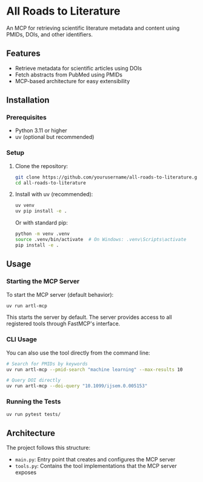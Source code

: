 # All Roads to Literature

An MCP for retrieving scientific literature metadata and content using PMIDs, DOIs, and other identifiers.

## Features

- Retrieve metadata for scientific articles using DOIs
- Fetch abstracts from PubMed using PMIDs
- MCP-based architecture for easy extensibility

## Installation

### Prerequisites

- Python 3.11 or higher
- uv (optional but recommended)

### Setup

1. Clone the repository:
   ```bash
   git clone https://github.com/yourusername/all-roads-to-literature.git
   cd all-roads-to-literature
   ```

2. Install with uv (recommended):
   ```bash
   uv venv
   uv pip install -e .
   ```

   Or with standard pip:
   ```bash
   python -m venv .venv
   source .venv/bin/activate  # On Windows: .venv\Scripts\activate
   pip install -e .
   ```

## Usage

### Starting the MCP Server

To start the MCP server (default behavior):

```bash
uv run artl-mcp
```

This starts the server by default. The server provides access to all registered tools through FastMCP's interface.

### CLI Usage

You can also use the tool directly from the command line:

```bash
# Search for PMIDs by keywords
uv run artl-mcp --pmid-search "machine learning" --max-results 10

# Query DOI directly
uv run artl-mcp --doi-query "10.1099/ijsem.0.005153"
```

### Running the Tests

```bash
uv run pytest tests/
```

## Architecture

The project follows this structure:

- `main.py`: Entry point that creates and configures the MCP server
- `tools.py`: Contains the tool implementations that the MCP server exposes


